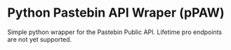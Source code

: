 # Python Pastebin API Wraper (pPAW)

Simple python wrapper for the Pastebin Public API. Lifetime pro endpoints are not yet supported.
